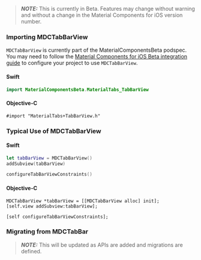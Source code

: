 > **_NOTE:_** This is currently in Beta. Features may change without warning and without a change in the Material 
> Components for iOS version number.

### Importing MDCTabBarView

`MDCTabBarView` is currently part of the MaterialComponentsBeta podspec. You may need to follow the [Material Components for iOS
Beta integration guide](https://github.com/material-components/material-components-ios/blob/develop/contributing/beta_components.md) to configure
your project to use `MDCTabBarView`.

<!--<div class="material-code-render" markdown="1">-->
#### Swift
```swift
import MaterialComponentsBeta.MaterialTabs_TabBarView
```

#### Objective-C

```objc
#import "MaterialTabs+TabBarView.h"
```
<!--</div>-->

### Typical Use of MDCTabBarView

<!--<div class="material-code-render" markdown="1">-->
#### Swift
```swift
let tabBarView = MDCTabBarView()
addSubview(tabBarView)

configureTabBarViewConstraints()
```

#### Objective-C

```objc
MDCTabBarView *tabBarView = [[MDCTabBarView alloc] init];
[self.view addSubview:tabBarView];

[self configureTabBarViewConstraints];
```
<!--</div>-->

### Migrating from MDCTabBar

> **_NOTE:_** This will be updated as APIs are added and migrations are defined.

